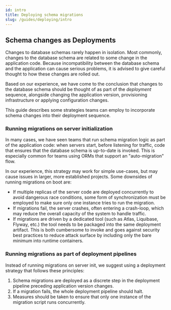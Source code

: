```yaml
---
id: intro
title: Deploying schema migrations
slug: /guides/deploying/intro
---
```


## Schema changes as Deployments

Changes to database schemas rarely happen in isolation. Most commonly, changes to the database
schema are related to some change in the application code. Because incompatibility between
the database schema and the application can cause serious problems, it is advised to give careful thought
to how these changes are rolled out.

Based on our experience, we have come to the conclusion that changes
to the database schema should be thought of as part of the  _deployment_ sequence, alongside
changing the application version, provisioning infrastructure or applying
configuration changes.

This guide describes some strategies teams can employ to incorporate schema
changes into their deployment sequence.

### Running migrations on server initialization

In many cases, we have seen teams that run schema migration logic as part
of the application code: when servers start, before listening for traffic,
code that ensures that the database schema is up-to-date is invoked.
This is especially common for teams using ORMs that support an "auto-migration"
flow.

In our experience, this strategy may work for simple use-cases, but may
cause issues in larger, more established projects. Some downsides of running
migrations on boot are:
* If multiple replicas of the server code are deployed concurrently
  to avoid dangerous race conditions, some form of synchronization must be
  employed to make sure only one instance tries to run the migration.
* If migrations fail, the server crashes, often entering a crash-loop,
  which may reduce the overall capacity of the system to handle traffic.
* If migrations are driven by a dedicated tool (such as Atlas, Liquibase, Flyway, etc.)
  the tool needs to be packaged into the same deployment artifact. This is both
  cumbersome to invoke and goes against security best practices to reduce attack surface
  by including only the bare minimum into runtime containers.

### Running migrations as part of deployment pipelines

Instead of running migrations on server init, we suggest using a deployment
strategy that follows these principles:

1. Schema migrations are deployed as a discrete step in the deployment pipeline
   preceding application version changes.
2. If a migration fails, the whole deployment pipeline should halt.
3. Measures should be taken to ensure that only one instance of the migration
   script runs concurrently. 